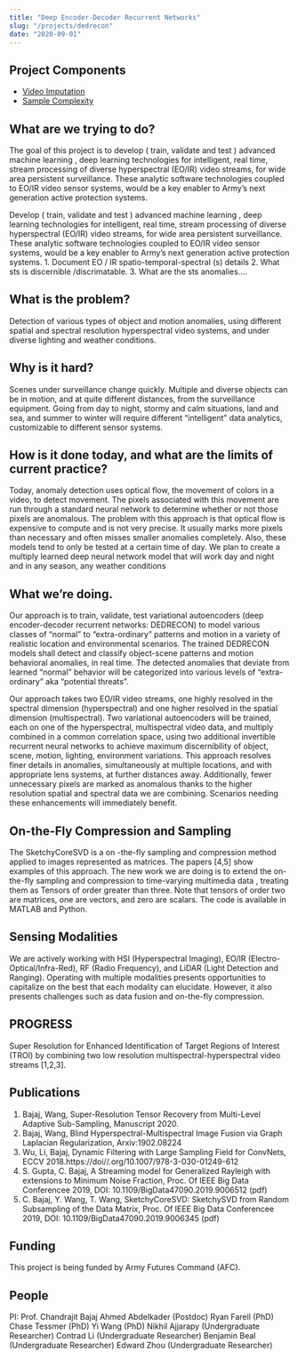 ```yaml
---
title: "Deep Encoder-Decoder Recurrent Networks"
slug: "/projects/dedrecon"
date: "2020-09-01"
---
```

## Project Components
* [Video Imputation](./dedrecon/video-imputation)
* [Sample Complexity](./dedrecon/sample-complexity)


## What are we trying to do?

The goal of this project is to develop ( train, validate and test ) advanced machine learning , deep learning technologies for intelligent, real time, stream processing of diverse hyperspectral (EO/IR) video streams, for wide area persistent surveillance. These analytic software technologies coupled to EO/IR video sensor systems, would be a key enabler to Army’s next generation active protection systems.

Develop ( train, validate and test ) advanced machine learning , deep learning technologies for intelligent, real time, stream processing of diverse hyperspectral (EO/IR) video streams, for wide area persistent surveillance. These analytic software technologies coupled to EO/IR video sensor systems, would be a key enabler to Army’s next generation active protection systems. 1. Document EO / IR spatio-temporal-spectral (s) details 2. What sts is discernible /discrimatable. 3. What are the sts anomalies….

## What is the problem?

Detection of various types of object and motion anomalies, using different spatial and spectral resolution hyperspectral video systems, and under diverse lighting and weather conditions.

## Why is it hard?

Scenes under surveillance change quickly. Multiple and diverse objects can be in motion, and at quite different distances, from the surveillance equipment. Going from day to night, stormy and calm situations, land and sea, and summer to winter will require different “intelligent” data analytics, customizable to different sensor systems.

## How is it done today, and what are the limits of current practice?

Today, anomaly detection uses optical flow, the movement of colors in a video, to detect movement. The pixels associated with this movement are run through a standard neural network to determine whether or not those pixels are anomalous. The problem with this approach is that optical flow is expensive to compute and is not very precise. It usually marks more pixels than necessary and often misses smaller anomalies completely. Also, these models tend to only be tested at a certain time of day. We plan to create a multiply learned deep neural network model that will work day and night and in any season, any weather conditions

## What we’re doing.

Our approach is to train, validate, test variational autoencoders (deep encoder-decoder recurrent networks: DEDRECON) to model various classes of “normal” to “extra-ordinary” patterns and motion in a variety of realistic location and environmental scenarios. The trained DEDRECON models shall detect and classify object-scene patterns and motion behavioral anomalies, in real time. The detected anomalies that deviate from learned “normal” behavior will be categorized into various levels of “extra-ordinary” aka “potential threats”.

Our approach takes two EO/IR video streams, one highly resolved in the spectral dimension (hyperspectral) and one higher resolved in the spatial dimension (multispectral). Two variational autoencoders will be trained, each on one of the hyperspectral, multispectral video data, and multiply combined in a common correlation space, using two additional invertible recurrent neural networks to achieve maximum discernibility of object, scene, motion, lighting, environment variations. This approach resolves finer details in anomalies, simultaneously at multiple locations, and with appropriate lens systems, at further distances away. Additionally, fewer unnecessary pixels are marked as anomalous thanks to the higher resolution spatial and spectral data we are combining. Scenarios needing these enhancements will immediately benefit.

## On-the-Fly Compression and Sampling

The SketchyCoreSVD is a on -the-fly sampling and compression method applied to images represented as matrices. The papers [4,5] show examples of this approach. The new work we are doing is to extend the on-the-fly sampling and compression to time-varying multimedia data , treating them as Tensors of order greater than three. Note that tensors of order two are matrices, one are vectors, and zero are scalars. The code is available in MATLAB and Python.

## Sensing Modalities

We are actively working with HSI (Hyperspectral Imaging), EO/IR (Electro-Optical/Infra-Red), RF (Radio Frequency), and LiDAR (Light Detection and Ranging). Operating with multiple modalities presents opportunities to capitalize on the best that each modality can elucidate. However, it also presents challenges such as data fusion and on-the-fly compression.

## PROGRESS

Super Resolution for Enhanced Identification of Target Regions of Interest (TROI) by combining two low resolution multispectral-hyperspectral video streams [1,2,3].

## Publications

1. Bajaj, Wang, Super-Resolution Tensor Recovery from Multi-Level Adaptive Sub-Sampling, Manuscript 2020.
2. Bajaj, Wang, Blind Hyperspectral-Multispectral Image Fusion via Graph Laplacian Regularization, Arxiv:1902.08224
3. Wu, Li, Bajaj, Dynamic Filtering with Large Sampling Field for ConvNets, ECCV 2018.https://doi//.org/10.1007/978-3-030-01249-612
4. S. Gupta, C. Bajaj, A Streaming model for Generalized Rayleigh with extensions to Minimum Noise Fraction, Proc. Of IEEE Big Data Conferencee 2019, DOI: 10.1109/BigData47090.2019.9006512 (pdf)
5. C. Bajaj, Y. Wang, T. Wang, SketchyCoreSVD: SketchySVD from Random Subsampling of the Data Matrix, Proc. Of IEEE Big Data Conferencee 2019, DOI: 10.1109/BigData47090.2019.9006345 (pdf)

## Funding

This project is being funded by Army Futures Command (AFC).

## People

PI: Prof. Chandrajit Bajaj
Ahmed Abdelkader (Postdoc)
Ryan Farell (PhD)
Chase Tessmer (PhD)
Yi Wang (PhD)
Nikhil Ajjarapy (Undergraduate Researcher)
Contrad Li (Undergraduate Researcher)
Benjamin Beal (Undergraduate Researcher)
Edward Zhou (Undergraduate Researcher)
